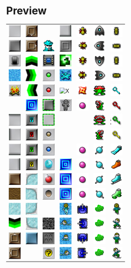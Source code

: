 # Preview

|   |   |   |   |   |   |   |
|---|---|---|---|---|---|---|
| ![X](Floor.png) | ![X](CloneBlockS.png) | | ![X](ThinWallSE.png) | ![X](BugN.png) | ![X](GliderN.png) | ![X](ParameciumN.png) |
| ![X](Wall.png) | ![X](CloneBlockE.png) | ![X](Thief.png) | ![X](Cloner.png) | ![X](BugW.png) | ![X](GliderW.png) | ![X](ParameciumW.png) |
| ![X](Chip.png) | ![X](ForceFloorN.png) | ![X](Socket.png) | ![X](ForceFloorRandom.png) | ![X](BugS.png) | ![X](GliderS.png) | ![X](ParameciumS.png) |
| ![X](Water.png) | ![X](ForceFloorE.png) | ![X](GreenButton.png) | ![X](Splash.png) | ![X](BugE.png) | ![X](GliderE.png) | ![X](ParameciumE.png) |
| ![X](Fire.png) | ![X](ForceFloorW.png) | ![X](RedButton.png) | ![X](PlayerWalkNeutral.png) | ![X](Fireball.png) | ![X](TeethN.png) | ![X](BlueKey.png) |
| | ![X](Exit.png) | ![X](ToggleWall.png) | ![X](PlayerBurned.png) | ![X](PinkBall.png) | ![X](TeethW.png) | ![X](RedKey.png) |
| ![X](ThinWallN.png) | ![X](BlueLock.png) | ![X](ToggleFloor.png) | | | ![X](TeethS.png) | ![X](GreenKey.png) |
| ![X](ThinWallW.png) | ![X](RedLock.png) | ![X](BrownButton.png) | | | ![X](TeethE.png) | ![X](YellowKey.png) |
| ![X](ThinWallS.png) | ![X](GreenLock.png) | ![X](BlueButton.png) | | ![X](PinkBall.png) | ![X](WalkerN.png) | ![X](Flippers.png) |
| ![X](ThinWallE.png) | ![X](YellowLock.png) | ![X](Teleport.png) | ![X](Exit.png) | ![X](PinkBall.png) | ![X](WalkerW.png) | ![X](FireBoots.png) |
| ![X](DirtBlock.png) | ![X](IceCornerNW.png) | ![X](Bomb.png) | ![X](Exit2.png) | ![X](PinkBall.png) | ![X](WalkerS.png) | ![X](IceSkates.png) |
| ![X](Dirt.png) | ![X](IceCornerNE.png) | ![X](Trap.png) | ![X](Exit3.png) | ![X](PinkBall.png) | ![X](WalkerE.png) | ![X](SuctionBoots.png) |
| ![X](Ice.png) | ![X](IceCornerSE.png) | | ![X](PlayerSwimUp.png) | ![X](TankN.png) | ![X](Blob.png) | ![X](PlayerWalkUp.png) |
| ![X](ForceFloorS.png) | ![X](IceCornerSW.png) | ![X](Gravel.png) | ![X](PlayerSwimLeft.png) | ![X](TankW.png) | ![X](Blob.png) | ![X](PlayerWalkLeft.png) |
| ![X](CloneBlockN.png) | ![X](RealBlueWall.png) | ![X](RecessedWall.png) | ![X](PlayerSwimDown.png) | ![X](TankS.png) | ![X](Blob.png) | ![X](PlayerWalkDown.png) |
| ![X](CloneBlockW.png) | | ![X](Hint.png) | ![X](PlayerSwimRight.png) | ![X](TankE.png) | ![X](Blob.png) | ![X](PlayerWalkRight.png) |
